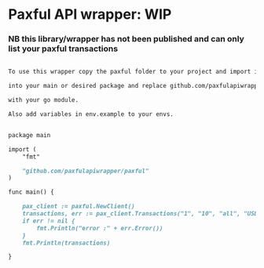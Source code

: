 
# Paxful API wrapper: WIP 
### NB this library/wrapper has not been published and can only list your paxful transactions

```markdown

To use this wrapper copy the paxful folder to your project and import it 

into your main or desired package and replace github.com/paxfulapiwrapper

with your go module. 

Also add variables in env.example to your envs.

```

```markdown

package main

import (
	"fmt"

	"github.com/paxfulapiwrapper/paxful"
)

func main() {

	pax_client := paxful.NewClient()
	transactions, err := pax_client.Transactions("1", "10", "all", "USDT")
	if err != nil {
		fmt.Println("error :" + err.Error())
	}
	fmt.Println(transactions)

}
```
